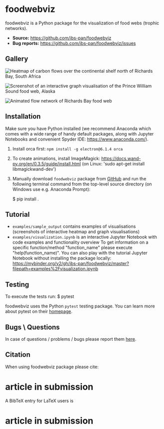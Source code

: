foodwebviz
==========

foodwebviz is a Python package for the visualization of food webs (trophic networks).

- **Source:** https://github.com/ibs-pan/foodwebviz
- **Bug reports:** https://github.com/ibs-pan/foodwebviz/issues

Gallery
-------
![Heatmap of carbon flows over the continental shelf north of Richards Bay, South Africa](https://github.com/ibs-pan/foodwebviz/blob/master/examples/sample_output/Heatmap_Richards_Bay.png)

![Screenshot of an interactive graph visualisation of the Prince William Sound food web, Alaska](https://github.com/ibs-pan/foodwebviz/blob/master/examples/sample_output/Graph_Prince_William_Sound_Alaska.png)

![Animated flow network of Richards Bay food web](https://github.com/ibs-pan/foodwebviz/blob/master/examples/sample_output/Animation_Richards_Bay_South_Africa.gif)



Installation
------------
Make sure you have Python installed (we recommend Anaconda which comes with a wide range of handy default packages, along with Jupyter Notebooks and convenient Spyder IDE: https://www.anaconda.com/).

1. Install orca first: `npm install -g electron@6.1.4 orca`
2. To create animations, install ImageMagick: https://docs.wand-py.org/en/0.3.5/guide/install.html (on Linux: 'sudo apt-get install libmagickwand-dev')
3. Manually download ``foodwebviz`` package from [GitHub](https://github.com/ibs-pan/foodwebviz) and run the following terminal command from the
top-level source directory (on Windows use e.g. Anaconda Prompt):

    $ pip install .


Tutorial
--------
- ``examples/sample_output`` contains examples of visualisations (screenshots of interactive heatmap and graph visualisations)
- ``examples/visualization.ipynb`` is an interactive Jupyter Notebook with code examples and functionality overview
To get information on a specific function/method "function_name" please execute "help(function_name)".
You can also play with the tutorial Jupyter Notebook without installing the package locally: https://mybinder.org/v2/gh/ibs-pan/foodwebviz/master?filepath=examples%2Fvisualization.ipynb



Testing
-------
To execute the tests run:
$ pytest 

foodwebviz uses the Python ``pytest`` testing package.  You can learn more
about pytest on their [homepage](https://pytest.org).

Bugs \ Questions
-------

In case of questions / problems / bugs please report them [here](https://github.com/ibs-pan/foodwebviz/issues).


Citation
-------

When using foodwebviz package please cite:

# article in submission

A BibTeX entry for LaTeX users is

# article in submission
